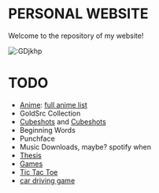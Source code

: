 # PERSONAL WEBSITE
Welcome to the repository of my website!

![:GDjkhp](https://count.getloli.com/get/@:GDjkhp?theme=rule34&darkmode=0)

# TODO
* [Anime](https://myanimelist.net/animelist/GDjkhp): [full anime list](https://myanimelist.net/forum/?topicid=1973077)
* GoldSrc Collection
* [Cubeshots](gdjkhp.github.io/cubeshots-html) and [Cubeshots](https://gdjkhp.github.io/cubeshots)
* Beginning Words
* Punchface
* Music Downloads, maybe? spotify when
* [Thesis](https://gdjkhp.github.io/ama-facial-recognition)
* [Games](https://gdjkhp.github.io/games)
* [Tic Tac Toe](https://gdjkhp.github.io/games/tic-tac-toe)
* [car driving game](https://gdjkhp.github.io/games/car-driving-game)